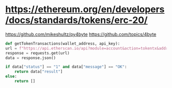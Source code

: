 # https://ethereum.org/en/developers/docs/standards/tokens/erc-20/

https://github.com/mikeshultz/py4byte
https://github.com/topics/4byte

```py
def getTokenTransactions(wallet_address, api_key):
url = f"https://api.etherscan.io/api?module=account&action=tokentx&address={wallet_address}&startblock=0&endblock=999999999&sort=asc&apikey={api_key}"
response = requests.get(url)
data = response.json()

if data["status"] == "1" and data["message"] == "OK":
    return data["result"]
else:
    return []
```